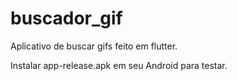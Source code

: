 # buscador_gif

Aplicativo de buscar gifs feito em flutter.

Instalar app-release.apk em seu Android para testar.
